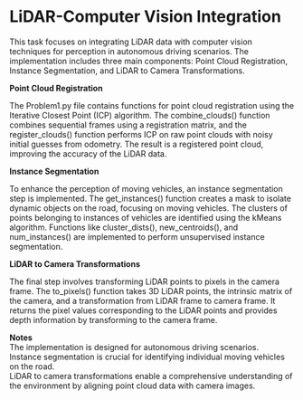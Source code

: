 # **LiDAR-Computer Vision Integration**

This task focuses on integrating LiDAR data with computer vision techniques for perception in autonomous driving scenarios. The implementation includes three main components: Point Cloud Registration, Instance Segmentation, and LiDAR to Camera Transformations.

**Point Cloud Registration**

The Problem1.py file contains functions for point cloud registration using the Iterative Closest Point (ICP) algorithm. The combine_clouds() function combines sequential frames using a registration matrix, and the register_clouds() function performs ICP on raw point clouds with noisy initial guesses from odometry. The result is a registered point cloud, improving the accuracy of the LiDAR data.

**Instance Segmentation**

To enhance the perception of moving vehicles, an instance segmentation step is implemented. The get_instances() function creates a mask to isolate dynamic objects on the road, focusing on moving vehicles. The clusters of points belonging to instances of vehicles are identified using the kMeans algorithm. Functions like cluster_dists(), new_centroids(), and num_instances() are implemented to perform unsupervised instance segmentation.

**LiDAR to Camera Transformations**

The final step involves transforming LiDAR points to pixels in the camera frame. The to_pixels() function takes 3D LiDAR points, the intrinsic matrix of the camera, and a transformation from LiDAR frame to camera frame. It returns the pixel values corresponding to the LiDAR points and provides depth information by transforming to the camera frame.

**Notes**<br />
The implementation is designed for autonomous driving scenarios.<br />
Instance segmentation is crucial for identifying individual moving vehicles on the road.<br />
LiDAR to camera transformations enable a comprehensive understanding of the environment by aligning point cloud data with camera images.
